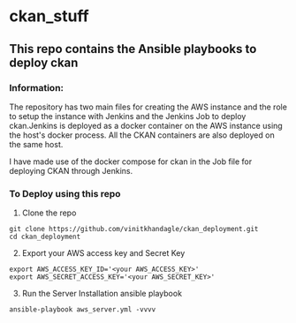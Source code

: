 # ckan_stuff
## This repo contains the Ansible playbooks to deploy ckan

### Information:
The repository has two main files for creating the AWS instance and the role to setup the instance with Jenkins and the Jenkins Job to deploy ckan.Jenkins is deployed as a docker container on the AWS instance using the host's docker process. 
All the CKAN containers are also deployed on the same host.

I have made use of the docker compose for ckan in the Job file for deploying CKAN through Jenkins.

### To Deploy using this repo

1. Clone the repo
```
git clone https://github.com/vinitkhandagle/ckan_deployment.git
cd ckan_deployment
```

2. Export your AWS access key and Secret Key
```
export AWS_ACCESS_KEY_ID='<your AWS_ACCESS_KEY>'
export AWS_SECRET_ACCESS_KEY='<your AWS_SECRET_KEY>'
```

3. Run the Server Installation ansible playbook
```
ansible-playbook aws_server.yml -vvvv
```

